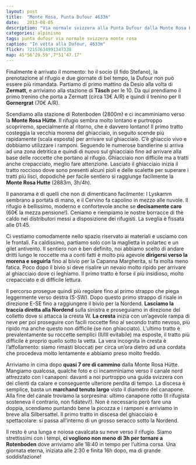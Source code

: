 ```yaml
---
layout: post
title:  "Monte Rosa, Punta Dufour 4633m"
date:   2013-08-05
description: "Via normale svizzera alla Punta Dufour dalla Monte Rosa Hütte, Monte Rosa"
categories: alpinismo
tags: punta dufour via normale svizzera monte rosa
caption: "In vetta alla Dufour, 4633m"
flickr: 72157634991347338
map: 45°56’29.59",7°51’47.17"
---
```


Finalmente è arrivato il momento: ho il socio (il fido Stefano), la prenotazione al rifugio e due giornate di bel tempo, la Dufour non può essere più rimandata. Partiamo di primo mattino da Desio alla volta di **Zermatt**, e arriviamo alla stazione di **Täsch** per le 10. Da qui prendiamo il primo trenino che porta a Zermatt (circa 13€ A/R) e quindi il trenino per Il **Gornergrat** (70€ A/R).

Scendiamo alla stazione di Rotenboden (2800m) e ci incamminiamo verso la **Monte Rosa Hütte**. Il rifugio sembra molto lontano e purtroppo scopriremo, specialmente al ritorno, che è davvero lontano! Il primo tratto costeggia la vecchia morena del ghiacciaio, in seguito scende più rapidamente (scala esposta) per arrivare sul ghiacciaio. C’è ghiaccio vivo e dobbiamo utilizzare i ramponi. Seguendo le numerose bandierine si arriva ad una zona detritica e quindi di nuovo sul ghiacciaio fino ad arrivare alla base delle roccette che portano al rifugio. Ghiacciaio non difficile ma a tratti anche crepacciato, meglio fare attenzione. Lasciato il ghiacciaio inizia il tratto roccioso dove sono presenti alcuni pioli e delle scalette per superare i tratti più lisci, dopodichè per facile sentiero si raggiunge facilmente la **Monte Rosa Hutte** (2883m, 3h/4h).

Il panorama è di quelli che non di dimenticano facilmente: I Lyskamm sembrano a portata di mano, e il Cervino fa capolino in mezzo alle nuvole. Il rifugio è bellissimo, moderno e confortevole anche se **decisamente caro** (60€ la mezza pensione!). Ceniamo e riempiamo le nostre borracce di thè caldo nei distributori messi a disposizione dei rifugisti. La sveglia è fissata alle 01:45.

Ci vestiamo comodamente nello spazio riservato ai materiali e usciamo con le frontali. Fa caldissimo, partiamo solo con la maglietta in polartec e un gilet antivento. Il sentiero non è ben definito, noi abbiamo scelto di andare dritti lungo le roccette ma a conti fatti è molto più agevole **dirigersi verso la morena e seguirla** fino al bivio per la Capanna Margherita, si fa molta meno fatica. Poco dopo il bivio si deve risalire un nevaio molto ripido per arrivare al ghiacciaio dove ci leghiamo. Il primo tratto è forse il più insidioso, molto crepacciato e di difficile lettura.

Il percorso prosegue quindi più regolare fino al primo strappo che piega leggermente verso destra (S-SW). Dopo questo primo strappo di risale in direzione E-SE fino a raggiungere il bivio per la Nordend. **Lasciamo la traccia diretta alla Nordend** sulla sinistra e proseguiamo in direzione del colletto dove si attacca la cresta W. **La cresta** inizia con un’agevole rampa di neve per poi proseguire con facili roccette fino al secondo tratto nevoso, più ripido ma anche questo non difficile (se non ghiacciato). L’ultimo tratto è prevalentamente su roccette semplici (II/III evitabile) ma esposte, il tratto più difficile è proprio quello sotto la vetta. La vera incognita in cresta è l’affollamento: siamo rimasti bloccati per circa un’ora dietro ad una cordata che procedeva molto lentamente e abbiamo preso molto freddo.

Arriviamo in cima dopo **quasi 7 ore di cammino** dalla Monte Rosa Hütte. Mangiamo qualcosa, qualche foto e ci incamminiamo verso il canale nord attrezzato con i canaponi: davanti a noi purtroppo una guida svizzera con dei clienti da calare e conseguente ulteriore perdita di tempo. La discesa è semplice, basta un **marchand tenuto largo** visto il diametro del canapone. Alla fine del canale troviamo la sorpresina: ultimo canapone rotto (Il rifugista sosteneva il contrario, non fidatevi!). Non è necessario però fare una doppia, scendiamo puntando bene la picozza e i ramponi e arriviamo in breve alla Silbersattel. Il primo tratto in discesa del ghiacciaio è spettacolare: si passa all’interno di un grosso seracco sotto la Nordend.

Il resto è una lunga e noiosa cavalcata su neve verso il rifugio. Siamo strettissimi con i tempi, **ci vogliono non meno di 3h per tornare a Rotenboden** dove arriviamo alle 18:40 in tempo per l’ultima corsa. Una giornata eterna, iniziata alle 2:30 e finita 16h dopo, ma di grande soddisfazione! 